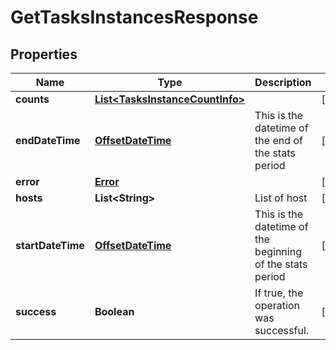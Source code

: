 

# GetTasksInstancesResponse

## Properties

Name | Type | Description | Notes
------------ | ------------- | ------------- | -------------
**counts** | [**List&lt;TasksInstanceCountInfo&gt;**](TasksInstanceCountInfo.md) |  |  [optional]
**endDateTime** | [**OffsetDateTime**](OffsetDateTime.md) | This is the datetime of the end of the stats period |  [optional]
**error** | [**Error**](Error.md) |  |  [optional]
**hosts** | **List&lt;String&gt;** | List of host |  [optional]
**startDateTime** | [**OffsetDateTime**](OffsetDateTime.md) | This is the datetime of the beginning of the stats period |  [optional]
**success** | **Boolean** | If true, the operation was successful. |  [optional]



